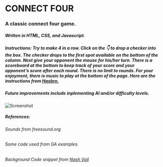 # CONNECT FOUR
### A classic connect four game.  
##### Written in HTML, CSS, and Javascript. 
##### Instructions: Try to make 4 in a row.  Click on the &#128071; to drop a checker into the box.  The checker drops to the first spot available on the bottom of the column.  Next give your opponent the mouse for his/her turn.  There is a scoreboard at the bottom to keep track of your score and your opponent's score after each round.  There is no limit to rounds.  For your enjoyment, there is music to play at the bottom of the page.  Here are the instructions from [Hasbro.](https://www.hasbro.com/common/documents/dad2614d1c4311ddbd0b0800200c9a66/1EF6874419B9F36910222EB9858E8CB8.pdf)
##### Future improvements include inplementing AI and/or difficulty levels. 

![Screenshot](https://i.imgur.com/JTx3wqL.jpg)









##### References:
###### Sounds from freesound.org
###### Some code used from GA examples.
###### Background Code snippet from [Nash Vail](https://codepen.io/nashvail/pen/wpGgXO)